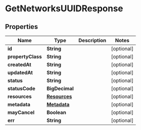 

# GetNetworksUUIDResponse


## Properties

Name | Type | Description | Notes
------------ | ------------- | ------------- | -------------
**id** | **String** |  |  [optional]
**propertyClass** | **String** |  |  [optional]
**createdAt** | **String** |  |  [optional]
**updatedAt** | **String** |  |  [optional]
**status** | **String** |  |  [optional]
**statusCode** | **BigDecimal** |  |  [optional]
**resources** | [**Resources**](Resources.md) |  |  [optional]
**metadata** | [**Metadata**](Metadata.md) |  |  [optional]
**mayCancel** | **Boolean** |  |  [optional]
**err** | **String** |  |  [optional]




